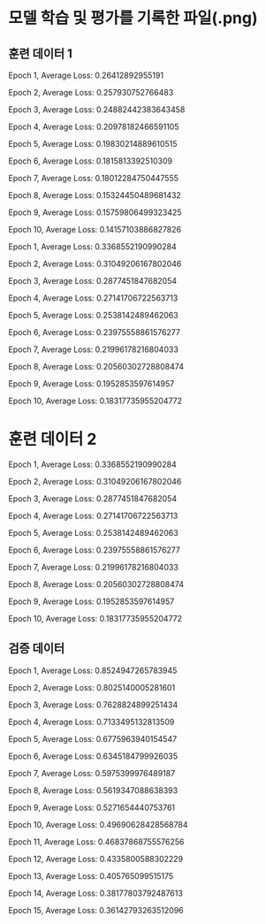 # 모델 학습 및 평가를 기록한 파일(.png)

## 훈련 데이터 1

Epoch 1, Average Loss: 0.26412892955191

Epoch 2, Average Loss: 0.257930752766483

Epoch 3, Average Loss: 0.24882442383643458

Epoch 4, Average Loss: 0.20978182466591105

Epoch 5, Average Loss: 0.19830214889610515

Epoch 6, Average Loss: 0.1815813392510309

Epoch 7, Average Loss: 0.18012284750447555

Epoch 8, Average Loss: 0.15324450489681432

Epoch 9, Average Loss: 0.15759806499323425

Epoch 10, Average Loss: 0.14157103886827826

Epoch 1, Average Loss: 0.3368552190990284

Epoch 2, Average Loss: 0.31049206167802046

Epoch 3, Average Loss: 0.2877451847682054

Epoch 4, Average Loss: 0.27141706722563713

Epoch 5, Average Loss: 0.2538142489462063

Epoch 6, Average Loss: 0.23975558861576277

Epoch 7, Average Loss: 0.21996178216804033

Epoch 8, Average Loss: 0.20560302728808474

Epoch 9, Average Loss: 0.1952853597614957

Epoch 10, Average Loss: 0.18317735955204772

# 훈련 데이터 2

Epoch 1, Average Loss: 0.3368552190990284

Epoch 2, Average Loss: 0.31049206167802046

Epoch 3, Average Loss: 0.2877451847682054

Epoch 4, Average Loss: 0.27141706722563713

Epoch 5, Average Loss: 0.2538142489462063

Epoch 6, Average Loss: 0.23975558861576277

Epoch 7, Average Loss: 0.21996178216804033

Epoch 8, Average Loss: 0.20560302728808474

Epoch 9, Average Loss: 0.1952853597614957

Epoch 10, Average Loss: 0.18317735955204772

## 검증 데이터

Epoch 1, Average Loss: 0.8524947265783945

Epoch 2, Average Loss: 0.8025140005281601

Epoch 3, Average Loss: 0.7628824899251434

Epoch 4, Average Loss: 0.7133495132813509

Epoch 5, Average Loss: 0.6775963940154547

Epoch 6, Average Loss: 0.6345184799926035

Epoch 7, Average Loss: 0.5975399976489187

Epoch 8, Average Loss: 0.5619347088638393

Epoch 9, Average Loss: 0.5271654440753761

Epoch 10, Average Loss: 0.49690628428568784

Epoch 11, Average Loss: 0.46837868755576256

Epoch 12, Average Loss: 0.4335800588302229

Epoch 13, Average Loss: 0.405765099515175

Epoch 14, Average Loss: 0.38177803792487613

Epoch 15, Average Loss: 0.36142793263512096
